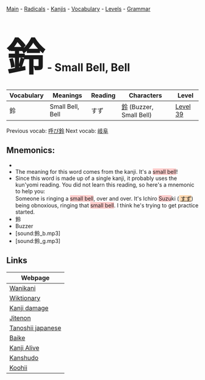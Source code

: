 <style> bigfont {font-size: 100px}</style>
[Main](../README.md) -
[Radicals](../radicals.md) -
[Kanjis](../kanjis.md) -
[Vocabulary](../vocabulary.md) -
[Levels](../levels.md) -
[Grammar](../grammar.md)
# <bigfont> 鈴</bigfont> - Small Bell, Bell 

| Vocabulary | Meanings | Reading | Characters | Level |
| --- | --- | --- | --- | --- |
| 鈴 | Small Bell, Bell | すず |  [鈴](../kanjis/鈴.md) (Buzzer, Small Bell) | [Level 39](../levels/wk_level39.md) |

Previous vocab: [呼び鈴](呼び鈴.md) Next vocab: [岐阜](岐阜.md) 

## Mnemonics:

* 
* The meaning for this word comes from the kanji. It's a <span style="background-color:#ffcccb"> small bell</span>!
* Since this word is made up of a single kanji, it probably uses the kun'yomi reading. You did not learn this reading, so here's a mnemonic to help you: <br />Someone is ringing a <span style="background-color:#ffcccb"> small bell</span>, over and over. It's Ichiro <span style="background-color:#ffcccb"> Suzu</span>ki (<span style="background-color:#fed8b1"> [すず](https://jisho.org/search/すず)</span>) being obnoxious, ringing that <span style="background-color:#ffcccb"> small bell</span>. I think he's trying to get practice started.
* 鈴
* Buzzer
* [sound:鈴_b.mp3]
* [sound:鈴_g.mp3]


## Links 

| Webpage |
| --- |
| [Wanikani          ](https://www.wanikani.com/kanji/鈴) |
| [Wiktionary        ](https://en.wiktionary.org/wiki/鈴) |
| [Kanji damage      ](http://www.kanjidamage.com/kanji/search?utf8=✓&q=鈴) |
| [Jitenon           ](https://jitenon.com/kanji/鈴) |
| [Tanoshii japanese ](https://www.tanoshiijapanese.com/dictionary/kanji.cfm?k=鈴) |
| [Baike             ](https://baike.baidu.com/item/鈴) |
| [Kanji Alive       ](https://app.kanjialive.com/鈴) |
| [Kanshudo          ](https://www.kanshudo.com/searchmn?q=鈴) |
| [Koohii            ](https://kanji.koohii.com/study/kanji/鈴) |
